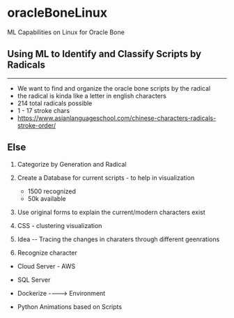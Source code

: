 # oracleBoneLinux
ML Capabilities on Linux for Oracle Bone


## Using ML to Identify and Classify Scripts by Radicals
---
- We want to find and organize the oracle bone scripts by the radical
- the radical is kinda like a letter in english characters
- 214 total radicals possible
- 1 - 17 stroke chars 
-   https://www.asianlanguageschool.com/chinese-characters-radicals-stroke-order/

## Else

1. Categorize by Generation and Radical
2. Create a Database for current scripts - to help in visualization
    - 1500 recognized
    - 50k available
3. Use original forms to explain the current/modern characters exist
4. CSS - clustering visualization
5. Idea -- Tracing the changes in charaters through different geenrations

1. Recognize character


- Cloud Server - AWS
- SQL Server
- Dockerize ----> Environment 

- Python Animations based on Scripts
